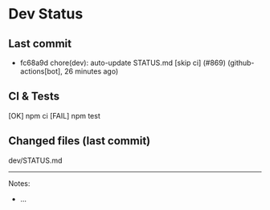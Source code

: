 # Dev Status

## Last commit
- fc68a9d chore(dev): auto-update STATUS.md [skip ci] (#869) (github-actions[bot], 26 minutes ago)
## CI & Tests
[OK] npm ci
[FAIL] npm test

## Changed files (last commit)
dev/STATUS.md

---
Notes:
- ...
